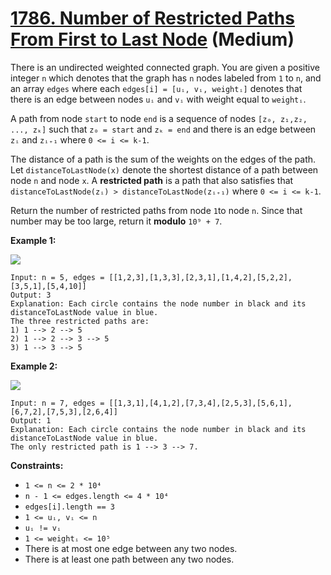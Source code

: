 # [1786. Number of Restricted Paths From First to Last Node][link] (Medium)

[link]: https://leetcode.com/problems/number-of-restricted-paths-from-first-to-last-node/

There is an undirected weighted connected graph. You are given a positive integer `n` which denotes
that the graph has `n` nodes labeled from `1` to `n`, and an array `edges` where each `edges[i] =
[uᵢ, vᵢ, weightᵢ]` denotes that there is an edge between nodes `uᵢ` and `vᵢ` with weight equal to
`weightᵢ`.

A path from node `start` to node `end` is a sequence of nodes `[z₀, z₁,z₂, ..., zₖ]` such that `z₀ =
start` and `zₖ = end` and there is an edge between `zᵢ` and `zᵢ₊₁` where `0 <= i <= k-1`.

The distance of a path is the sum of the weights on the edges of the path. Let
`distanceToLastNode(x)` denote the shortest distance of a path between node `n` and node `x`. A
**restricted path** is a path that also satisfies that `distanceToLastNode(zᵢ) >
distanceToLastNode(zᵢ₊₁)` where `0 <= i <= k-1`.

Return the number of restricted paths from node `1`to node `n`. Since that number may be too large,
return it **modulo** `10⁹ + 7`.

**Example 1:**

![](https://assets.leetcode.com/uploads/2021/02/17/restricted_paths_ex1.png)

```
Input: n = 5, edges = [[1,2,3],[1,3,3],[2,3,1],[1,4,2],[5,2,2],[3,5,1],[5,4,10]]
Output: 3
Explanation: Each circle contains the node number in black and its distanceToLastNode value in blue.
The three restricted paths are:
1) 1 --> 2 --> 5
2) 1 --> 2 --> 3 --> 5
3) 1 --> 3 --> 5
```

**Example 2:**

![](https://assets.leetcode.com/uploads/2021/02/17/restricted_paths_ex22.png)

```
Input: n = 7, edges = [[1,3,1],[4,1,2],[7,3,4],[2,5,3],[5,6,1],[6,7,2],[7,5,3],[2,6,4]]
Output: 1
Explanation: Each circle contains the node number in black and its distanceToLastNode value in blue.
The only restricted path is 1 --> 3 --> 7.
```

**Constraints:**

- `1 <= n <= 2 * 10⁴`
- `n - 1 <= edges.length <= 4 * 10⁴`
- `edges[i].length == 3`
- `1 <= uᵢ, vᵢ <= n`
- `uᵢ != vᵢ`
- `1 <= weightᵢ <= 10⁵`
- There is at most one edge between any two nodes.
- There is at least one path between any two nodes.
